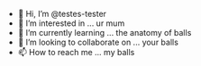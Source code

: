 - 👋 Hi, I’m @testes-tester
- 👀 I’m interested in ... ur mum
- 🌱 I’m currently learning ... the anatomy of balls
- 💞️ I’m looking to collaborate on ... your balls
- 📫 How to reach me ... my balls

<!---
testes-tester/testes-tester is a ✨ special ✨ repository because its `README.md` (this file) appears on your GitHub profile.
You can click the Preview link to take a look at your changes.
--->
